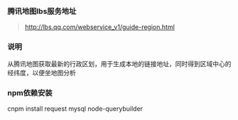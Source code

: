 ### 腾讯地图lbs服务地址
> http://lbs.qq.com/webservice_v1/guide-region.html

### 说明
从腾讯地图获取最新的行政区划，用于生成本地的链接地址，同时得到区域中心的经纬度，以便坐地图分析

### npm依赖安装
cnpm install request mysql node-querybuilder
